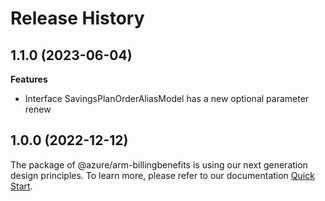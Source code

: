 # Release History
    
## 1.1.0 (2023-06-04)
    
**Features**

  - Interface SavingsPlanOrderAliasModel has a new optional parameter renew
    
    
## 1.0.0 (2022-12-12)

The package of @azure/arm-billingbenefits is using our next generation design principles. To learn more, please refer to our documentation [Quick Start](https://aka.ms/js-track2-quickstart).
